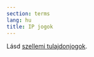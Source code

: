 ```yaml
---
section: terms
lang: hu
title: IP jogok
---
```


Lásd [szellemi tulajdonjogok](../intellectual-property-rights/).
